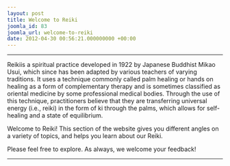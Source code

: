 ```yaml
---
layout: post
title: Welcome to Reiki
joomla_id: 83
joomla_url: welcome-to-reiki
date: 2012-04-30 00:56:21.000000000 +00:00
---
```

* * *

Reikiis a spiritual practice developed in 1922 by Japanese Buddhist Mikao Usui, which since has been adapted by various teachers of varying traditions. It uses a technique commonly called palm healing or hands on healing as a form of complementary therapy and is sometimes classified as oriental medicine by some professional medical bodies. Through the use of this technique, practitioners believe that they are transferring universal energy (i.e., reiki) in the form of ki through the palms, which allows for self-healing and a state of equilibrium.

Welcome to Reiki! This section of the website gives you different angles on a variety of topics, and helps you learn about our Reiki.

Please feel free to explore. As always, we welcome your feedback!

* * *



